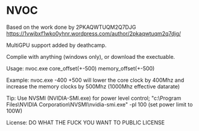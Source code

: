 # NVOC

Based on the work done by 2PKAQWTUQM2Q7DJG https://1vwjbxf1wko0yhnr.wordpress.com/author/2pkaqwtuqm2q7djg/  

MultiGPU support added by deathcamp.

Complie with anything (windows only), or download the exectuable.

Usage: nvoc.exe core_offset(+-500) memory_offset(+-500)

Example: nvoc.exe -400 +500 will lower the core clock by 400Mhz and increase the memory clocks by 500Mhz (1000Mhz effective datarate)

Tip: Use NVSMI (NVIDIA-SMI.exe) for power level control; "c:\Program Files\NVIDIA Corporation\NVSMI\nvidia-smi.exe" -pl 100 (set power limit to 100W)

License: DO WHAT THE FUCK YOU WANT TO PUBLIC LICENSE
